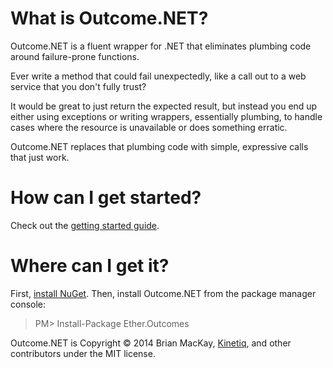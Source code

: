 What is Outcome.NET?
==============

Outcome.NET is a fluent wrapper for .NET that eliminates plumbing code around failure-prone functions.

Ever write a method that could fail unexpectedly, like a call out to a web service that you don't fully trust?

It would be great to just return the expected result, but instead you end up either using exceptions or writing wrappers, essentially plumbing, to handle cases where the resource is unavailable or does something erratic. 

Outcome.NET replaces that plumbing code with simple, expressive calls that just work.

How can I get started?
==============

Check out the <a href="https://github.com/kinetiq/Ether.Outcomes/wiki/Getting-started">getting started guide</a>.


Where can I get it?
==============

First, <a href="http://docs.nuget.org/docs/start-here/installing-nuget">install NuGet</a>. Then, install Outcome.NET from the package manager console:

>PM> Install-Package Ether.Outcomes

Outcome.NET is Copyright © 2014 Brian MacKay, <a href="getkinetiq.com">Kinetiq</a>, and other contributors under the MIT license.
